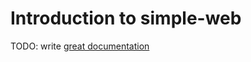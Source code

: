 # Introduction to simple-web

TODO: write [great documentation](http://jacobian.org/writing/great-documentation/what-to-write/)
